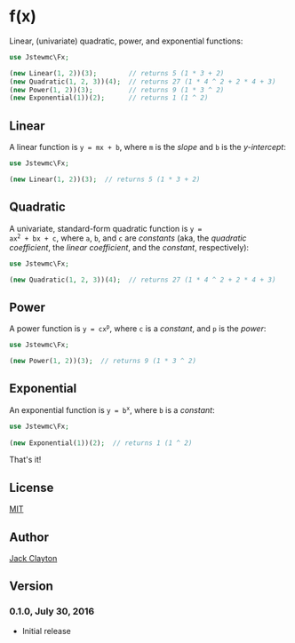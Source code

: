 # f(x)
Linear, (univariate) quadratic, power, and exponential functions:

```php
use Jstewmc\Fx;

(new Linear(1, 2))(3);        // returns 5 (1 * 3 + 2)
(new Quadratic(1, 2, 3))(4);  // returns 27 (1 * 4 ^ 2 + 2 * 4 + 3)
(new Power(1, 2))(3);         // returns 9 (1 * 3 ^ 2)
(new Exponential(1))(2);      // returns 1 (1 ^ 2)
```

## Linear

A linear function is `y = mx + b`, where `m` is the _slope_ and `b` is the _y-intercept_:

```php
use Jstewmc\Fx;

(new Linear(1, 2))(3);  // returns 5 (1 * 3 + 2)
```

## Quadratic

A univariate, standard-form quadratic function is <code>y = ax<sup>2</sup> + bx + c</code>, where `a`, `b`, and `c` are _constants_ (aka, the _quadratic coefficient_, the _linear coefficient_, and the _constant_, respectively):

```php
use Jstewmc\Fx;

(new Quadratic(1, 2, 3))(4);  // returns 27 (1 * 4 ^ 2 + 2 * 4 + 3)
``` 

## Power

A power function is <code>y = cx<sup>p</sup></code>, where `c` is a _constant_, and `p` is the _power_:

```php
use Jstewmc\Fx;

(new Power(1, 2))(3);  // returns 9 (1 * 3 ^ 2)
```

## Exponential

An exponential function is <code>y = b<sup>x</sup></code>, where `b` is a _constant_:

```php
use Jstewmc\Fx;
 
(new Exponential(1))(2);  // returns 1 (1 ^ 2)
```

That's it!

## License

[MIT](https://github.com/jstewmc/test-case)

## Author

[Jack Clayton](mailto:clayjs0@gmail.com)

## Version 

### 0.1.0, July 30, 2016

* Initial release